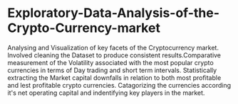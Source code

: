 # Exploratory-Data-Analysis-of-the-Crypto-Currency-market
Analysing and Visualization of key facets of the Cryptocurrency market. Involved cleaning the Dataset to produce consistent results.Comparative measurement of the Volatility associated with the most popular crypto currencies in terms of Day trading and short term intervals. Statistically extracting the Market capital downfalls in relation to both most profitable and lest profitable crypto currencies. Catagorizing the currencies according it's net operating capital and indentifying key players in the market.
